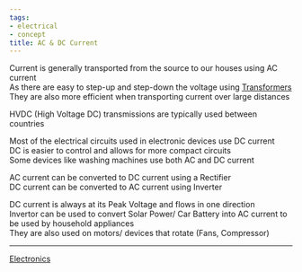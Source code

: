```yaml
---
tags:
- electrical
- concept
title: AC & DC Current
---
```


Current is generally transported from the source to our houses using AC current  
As there are easy to step-up and step-down the voltage using [Transformers](components/transformers.md)  
They are also more efficient when transporting current over large distances

HVDC (High Voltage DC) transmissions are typically used between countries

Most of the electrical circuits used in electronic devices use DC current  
DC is easier to control and allows for more compact circuits  
Some devices like washing machines use both AC and DC current

AC current can be converted to DC current using a Rectifier  
DC current can be converted to AC current using Inverter

DC current is always at its Peak Voltage and flows in one direction  
Invertor can be used to convert Solar Power/ Car Battery into AC current to be used by household appliances  
They are also used on motors/ devices that rotate (Fans, Compressor)

---

[Electronics](electronics.md)